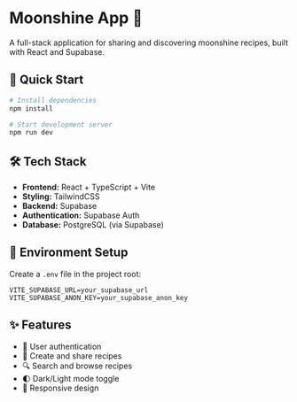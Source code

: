 # Moonshine App 🌙

A full-stack application for sharing and discovering moonshine recipes, built with React and Supabase.

## 🚀 Quick Start

```bash
# Install dependencies
npm install

# Start development server
npm run dev
```

## 🛠️ Tech Stack

- **Frontend:** React + TypeScript + Vite
- **Styling:** TailwindCSS
- **Backend:** Supabase
- **Authentication:** Supabase Auth
- **Database:** PostgreSQL (via Supabase)

## 🔑 Environment Setup

Create a `.env` file in the project root:

```env
VITE_SUPABASE_URL=your_supabase_url
VITE_SUPABASE_ANON_KEY=your_supabase_anon_key
```

## ✨ Features

- 👤 User authentication
- 📝 Create and share recipes
- 🔍 Search and browse recipes
- 🌓 Dark/Light mode toggle
- 📱 Responsive design
